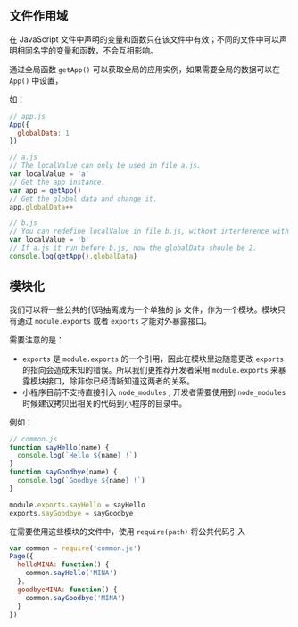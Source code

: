 ## 文件作用域

在 JavaScript 文件中声明的变量和函数只在该文件中有效；不同的文件中可以声明相同名字的变量和函数，不会互相影响。

通过全局函数 `getApp()` 可以获取全局的应用实例，如果需要全局的数据可以在 `App()` 中设置，

如：

```javascript
// app.js
App({
  globalData: 1
})
```

```javascript
// a.js
// The localValue can only be used in file a.js.
var localValue = 'a'
// Get the app instance.
var app = getApp()
// Get the global data and change it.
app.globalData++
```

```javascript
// b.js
// You can redefine localValue in file b.js, without interference with the localValue in a.js.
var localValue = 'b'
// If a.js it run before b.js, now the globalData shoule be 2.
console.log(getApp().globalData)
```

## 模块化

我们可以将一些公共的代码抽离成为一个单独的 js 文件，作为一个模块。模块只有通过 `module.exports` 或者 `exports` 才能对外暴露接口。

需要注意的是：

* `exports` 是 `module.exports` 的一个引用，因此在模块里边随意更改 `exports` 的指向会造成未知的错误。所以我们更推荐开发者采用 `module.exports` 来暴露模块接口，除非你已经清晰知道这两者的关系。
* 小程序目前不支持直接引入 `node_modules` , 开发者需要使用到 `node_modules` 时候建议拷贝出相关的代码到小程序的目录中。

例如：

```javascript
// common.js
function sayHello(name) {
  console.log(`Hello ${name} !`)
}
function sayGoodbye(name) {
  console.log(`Goodbye ${name} !`)
}

module.exports.sayHello = sayHello
exports.sayGoodbye = sayGoodbye
```

​在需要使用这些模块的文件中，使用 `require(path)` 将公共代码引入

```javascript
var common = require('common.js')
Page({
  helloMINA: function() {
    common.sayHello('MINA')
  },
  goodbyeMINA: function() {
    common.sayGoodbye('MINA')
  }
})
```